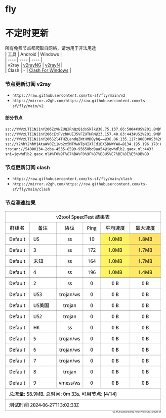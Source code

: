 # fly
# 不定时更新
所有免费节点都爬取自网络，请勿用于非法用途  
|  工具  | Android  | Windows  |  
|  ----  | ----   | ----  |  
| v2ray  | [v2rayNG](https://github.com/2dust/v2rayNG/releases) | [v2rayN](https://github.com/2dust/v2rayN/releases) |  
| Clash  | - | [Clash For Windows](https://github.com/2dust/clashN/releases) | 
  
### 节点更新订阅  v2ray
- `https://raw.githubusercontent.com/ts-sf/fly/main/v2`  
- `https://mirror.v2gh.com/https://raw.githubusercontent.com/ts-sf/fly/main/v2`  

#### 部分节点  
``` 
ss://YWVzLTI1Ni1nY206ZzVNZUQ2RnQzQ1dsSklk@38.75.137.66:5004#US%201.8MB%2Fs
ss://YWVzLTI1Ni1nY206cEtFVzhKUEJ5VFZUTHRN@23.157.40.83:443#US2%201.9MB%2Fs
ss://YWVzLTI1Ni1nY206S2l4THZLendqZWtHMDBybQ==@38.86.135.117:8080#US3%201.7MB%2Fs
ss://Y2hhY2hhMjAtaWV0Zi1wb2x5MTMwNTpHIXlCd1BXSDNWYW8=@134.195.196.178:810#%E6%9C%AA%E7%9F%A52%206.7MB%2Fs
trojan://54080134-2cba-4535-8599-95650bd9aa54@jgwhdlb2.gaox.ml:443?sni=jgwhdlb2.gaox.ml#%F0%9F%87%BA%F0%9F%87%B8US%E7%BE%8E%E5%9B%BD
```
### 节点更新订阅  clash
- `https://raw.githubusercontent.com/ts-sf/fly/main/clash`  
- `https://mirror.v2gh.com/https://raw.githubusercontent.com/ts-sf/fly/main/clash`  

### 节点测速结果
![image](traffic.png)
